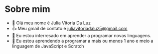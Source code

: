 # Sobre mim
- 👋 Olá meu nome é Julia Vitoria Da Luz
- :+1: Meu gmail de contato é juliavitoriadaluz5@gmail.com
- 👀 Eu estou interresado em aprender a programar novas linguagens.
- 🌱 Eu estou aprendendo a programar a mais ou menos 1 ano e meio a linguagem de JavaScript e Scratch
<!---
FungousJulia/FungousJulia is a ✨ special ✨ repository because its `README.md` (this file) appears on your GitHub profile.
You can click the Preview link to take a look at your changes.
--->
